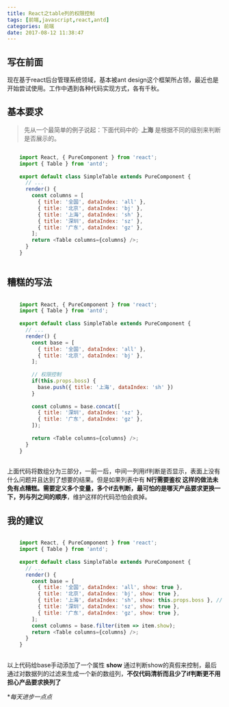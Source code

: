 ```yaml
---
title: React之table列的权限控制
tags: [前端,javascript,react,antd]
categories: 前端
date: 2017-08-12 11:38:47
---
```


## 写在前面

现在基于react后台管理系统领域，基本被ant design这个框架所占领，最近也是开始尝试使用。工作中遇到各种代码实现方式，各有千秋。


## 基本要求
> 先从一个最简单的例子说起：下面代码中的· __上海__ 是根据不同的级别来判断是否展示的。



``` js

	import React, { PureComponent } from 'react';
	import { Table } from 'antd';
	
	export default class SimpleTable extends PureComponent {
	  // ...
	  render() {
	    const columns = [
	      { title: '全国', dataIndex: 'all' },
	      { title: '北京', dataIndex: 'bj' },
	      { title: '上海', dataIndex: 'sh' },
	      { title: '深圳', dataIndex: 'sz' },
	      { title: '广东', dataIndex: 'gz' },
	    ];
	    return <Table columns={columns} />;
	  }
	}
	
```
<!--more-->

## 糟糕的写法


``` js

	import React, { PureComponent } from 'react';
	import { Table } from 'antd';
	
	export default class SimpleTable extends PureComponent {
	  // ...
	  render() {
	    const base = [
	      { title: '全国', dataIndex: 'all' },
	      { title: '北京', dataIndex: 'bj' },
	    ];
		
		// 权限控制
	    if(this.props.boss) {
	      base.push({ title: '上海', dataIndex: 'sh' })
	    }
	    
	    const columns = base.concat([
	      { title: '深圳', dataIndex: 'sz' },
	      { title: '广东', dataIndex: 'gz' },
	    ]);
	
	    return <Table columns={columns} />;
	  }
	}
	
```

上面代码将数组分为三部分，一前一后，中间一列用if判断是否显示，表面上没有什么问题并且达到了想要的结果。但是如果列表中有 __N行需要鉴权 这样的做法未免有点糟糕。需要定义多个变量，多个if去判断，最可怕的是哪天产品要求更换一下，列与列之间的顺序__，维护这样的代码恐怕会疯掉。

## 我的建议

``` js

	import React, { PureComponent } from 'react';
	import { Table } from 'antd';
	
	export default class SimpleTable extends PureComponent {
	  // ...
	  render() {
	    const base = [
	      { title: '全国', dataIndex: 'all', show: true },
	      { title: '北京', dataIndex: 'bj', show: true },
	      { title: '上海', dataIndex: 'sh', show: this.props.boss }, // 权限控制
	      { title: '深圳', dataIndex: 'sz', show: true },
	      { title: '广东', dataIndex: 'gz', show: true },
	    ];
	    const columns = base.filter(item => item.show);
	    return <Table columns={columns} />;
	  }
	}
	
```
以上代码给base手动添加了一个属性 __show__ 通过判断show的真假来控制，最后通过对数据列的过滤来生成一个新的数组列，__不仅代码清析而且少了if判断更不用担心产品要求换列了__



\*_每天进步一点点_